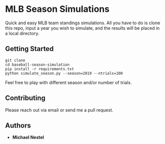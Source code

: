 # MLB Season Simulations

Quick and easy MLB team standings simulations. All you have to do is clone this repo, input a year you wish to simulate, and the results will be placed in a local directory.

## Getting Started

```
git clone
cd baseball-season-simulation
pip install -r requirements.txt
python simulate_season.py --season=2019 --ntrials=100
```
Feel free to play with different season and/or number of trials.

## Contributing

Please reach out via email or send me a pull request.

## Authors

* **Michael Nestel**
